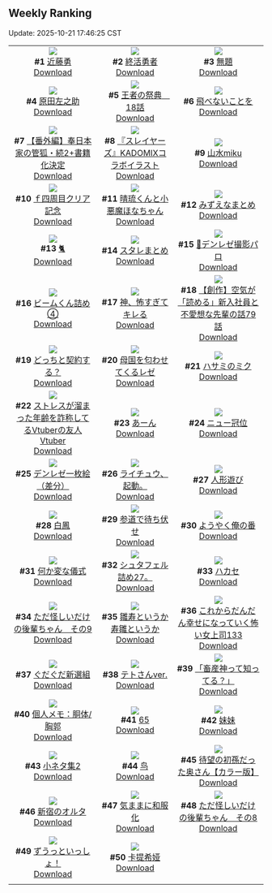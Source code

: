 ## Weekly Ranking
Update: 2025-10-21 17:46:25 CST

|      |      |      |
| :----: | :----: | :----: |
| ![](https://i.pixiv.re/c/240x480/img-master/img/2025/10/15/00/00/18/136283304_p0_master1200.jpg)<br>**#1** [近藤勇](https://www.pixiv.net/artworks/136283304)<br>[Download](https://i.pixiv.re/img-original/img/2025/10/15/00/00/18/136283304_p0.png) | ![](https://i.pixiv.re/c/240x480/img-master/img/2025/10/15/00/04/08/136283800_p0_master1200.jpg)<br>**#2** [終活勇者](https://www.pixiv.net/artworks/136283800)<br>[Download](https://i.pixiv.re/img-original/img/2025/10/15/00/04/08/136283800_p0.jpg) | ![](https://i.pixiv.re/c/240x480/img-master/img/2025/10/15/21/47/10/136314465_p0_master1200.jpg)<br>**#3** [無題](https://www.pixiv.net/artworks/136314465)<br>[Download](https://i.pixiv.re/img-original/img/2025/10/15/21/47/10/136314465_p0.jpg) |
| ![](https://i.pixiv.re/c/240x480/img-master/img/2025/10/14/00/00/18/136245192_p0_master1200.jpg)<br>**#4** [原田左之助](https://www.pixiv.net/artworks/136245192)<br>[Download](https://i.pixiv.re/img-original/img/2025/10/14/00/00/18/136245192_p0.png) | ![](https://i.pixiv.re/c/240x480/img-master/img/2025/10/15/00/51/03/136283913_p0_master1200.jpg)<br>**#5** [王者の祭典　18話](https://www.pixiv.net/artworks/136283913)<br>[Download](https://i.pixiv.re/img-original/img/2025/10/15/00/51/03/136283913_p0.png) | ![](https://i.pixiv.re/c/240x480/img-master/img/2025/10/15/00/00/16/136283290_p0_master1200.jpg)<br>**#6** [飛べないことを](https://www.pixiv.net/artworks/136283290)<br>[Download](https://i.pixiv.re/img-original/img/2025/10/15/00/00/16/136283290_p0.png) |
| ![](https://i.pixiv.re/c/240x480/img-master/img/2025/10/14/17/50/53/136267834_p0_master1200.jpg)<br>**#7** [【番外編】奉日本家の管狐・続2+書籍化決定](https://www.pixiv.net/artworks/136267834)<br>[Download](https://i.pixiv.re/img-original/img/2025/10/14/17/50/53/136267834_p0.png) | ![](https://i.pixiv.re/c/240x480/img-master/img/2025/10/15/12/29/09/136298663_p0_master1200.jpg)<br>**#8** [『スレイヤーズ』KADOMIXコラボイラスト](https://www.pixiv.net/artworks/136298663)<br>[Download](https://i.pixiv.re/img-original/img/2025/10/15/12/29/09/136298663_p0.jpg) | ![](https://i.pixiv.re/c/240x480/img-master/img/2025/10/16/00/00/25/136320484_p0_master1200.jpg)<br>**#9** [山水miku](https://www.pixiv.net/artworks/136320484)<br>[Download](https://i.pixiv.re/img-original/img/2025/10/16/00/00/25/136320484_p0.jpg) |
| ![](https://i.pixiv.re/c/240x480/img-master/img/2025/10/14/16/08/08/136265208_p0_master1200.jpg)<br>**#10** [ｆ四周目クリア記念](https://www.pixiv.net/artworks/136265208)<br>[Download](https://i.pixiv.re/img-original/img/2025/10/14/16/08/08/136265208_p0.jpg) | ![](https://i.pixiv.re/c/240x480/img-master/img/2025/10/16/16/28/19/136339690_p0_master1200.jpg)<br>**#11** [晴琉くんと小悪魔ほなちゃん](https://www.pixiv.net/artworks/136339690)<br>[Download](https://i.pixiv.re/img-original/img/2025/10/16/16/28/19/136339690_p0.jpg) | ![](https://i.pixiv.re/c/240x480/img-master/img/2025/10/15/08/09/25/136293922_p0_master1200.jpg)<br>**#12** [みずえなまとめ](https://www.pixiv.net/artworks/136293922)<br>[Download](https://i.pixiv.re/img-original/img/2025/10/15/08/09/25/136293922_p0.jpg) |
| ![](https://i.pixiv.re/c/240x480/img-master/img/2025/10/15/19/30/40/136308711_p0_master1200.jpg)<br>**#13** [🐈](https://www.pixiv.net/artworks/136308711)<br>[Download](https://i.pixiv.re/img-original/img/2025/10/15/19/30/40/136308711_p0.jpg) | ![](https://i.pixiv.re/c/240x480/img-master/img/2025/10/15/08/15/37/136294017_p0_master1200.jpg)<br>**#14** [スタレまとめ](https://www.pixiv.net/artworks/136294017)<br>[Download](https://i.pixiv.re/img-original/img/2025/10/15/08/15/37/136294017_p0.jpg) | ![](https://i.pixiv.re/c/240x480/img-master/img/2025/10/15/19/47/19/136309234_p0_master1200.jpg)<br>**#15** [💐デンレゼ撮影パロ](https://www.pixiv.net/artworks/136309234)<br>[Download](https://i.pixiv.re/img-original/img/2025/10/15/19/47/19/136309234_p0.png) |
| ![](https://i.pixiv.re/c/240x480/img-master/img/2025/10/14/19/17/49/136270996_p0_master1200.jpg)<br>**#16** [ビームくん詰め④](https://www.pixiv.net/artworks/136270996)<br>[Download](https://i.pixiv.re/img-original/img/2025/10/14/19/17/49/136270996_p0.jpg) | ![](https://i.pixiv.re/c/240x480/img-master/img/2025/10/16/00/00/33/136320537_p0_master1200.jpg)<br>**#17** [神、怖すぎてキレる](https://www.pixiv.net/artworks/136320537)<br>[Download](https://i.pixiv.re/img-original/img/2025/10/16/00/00/33/136320537_p0.jpg) | ![](https://i.pixiv.re/c/240x480/img-master/img/2025/10/16/18/18/02/136342714_p0_master1200.jpg)<br>**#18** [【創作】空気が「読める」新入社員と不愛想な先輩の話79話](https://www.pixiv.net/artworks/136342714)<br>[Download](https://i.pixiv.re/img-original/img/2025/10/16/18/18/02/136342714_p0.jpg) |
| ![](https://i.pixiv.re/c/240x480/img-master/img/2025/10/15/04/03/28/136290144_p0_master1200.jpg)<br>**#19** [どっちと契約する？](https://www.pixiv.net/artworks/136290144)<br>[Download](https://i.pixiv.re/img-original/img/2025/10/15/04/03/28/136290144_p0.jpg) | ![](https://i.pixiv.re/c/240x480/img-master/img/2025/10/15/07/43/40/136293408_p0_master1200.jpg)<br>**#20** [母国を匂わせてくるレゼ](https://www.pixiv.net/artworks/136293408)<br>[Download](https://i.pixiv.re/img-original/img/2025/10/15/07/43/40/136293408_p0.jpg) | ![](https://i.pixiv.re/c/240x480/img-master/img/2025/10/15/03/36/13/136289716_p0_master1200.jpg)<br>**#21** [ハサミのミク](https://www.pixiv.net/artworks/136289716)<br>[Download](https://i.pixiv.re/img-original/img/2025/10/15/03/36/13/136289716_p0.jpg) |
| ![](https://i.pixiv.re/c/240x480/img-master/img/2025/10/15/21/06/12/136312695_p0_master1200.jpg)<br>**#22** [ストレスが溜まった年齢を詐称してるVtuberの友人Vtuber](https://www.pixiv.net/artworks/136312695)<br>[Download](https://i.pixiv.re/img-original/img/2025/10/15/21/06/12/136312695_p0.png) | ![](https://i.pixiv.re/c/240x480/img-master/img/2025/10/15/20/45/59/136311626_p0_master1200.jpg)<br>**#23** [あーん](https://www.pixiv.net/artworks/136311626)<br>[Download](https://i.pixiv.re/img-original/img/2025/10/15/20/45/59/136311626_p0.png) | ![](https://i.pixiv.re/c/240x480/img-master/img/2025/10/16/00/29/43/136322082_p0_master1200.jpg)<br>**#24** [ニュー冠位](https://www.pixiv.net/artworks/136322082)<br>[Download](https://i.pixiv.re/img-original/img/2025/10/16/00/29/43/136322082_p0.jpg) |
| ![](https://i.pixiv.re/c/240x480/img-master/img/2025/10/15/03/32/41/136289667_p0_master1200.jpg)<br>**#25** [デンレゼ一枚絵（差分）](https://www.pixiv.net/artworks/136289667)<br>[Download](https://i.pixiv.re/img-original/img/2025/10/15/03/32/41/136289667_p0.jpg) | ![](https://i.pixiv.re/c/240x480/img-master/img/2025/10/14/23/07/49/136280993_p0_master1200.jpg)<br>**#26** [ライチュウ、起動。](https://www.pixiv.net/artworks/136280993)<br>[Download](https://i.pixiv.re/img-original/img/2025/10/14/23/07/49/136280993_p0.jpg) | ![](https://i.pixiv.re/c/240x480/img-master/img/2025/10/16/21/46/31/136350698_p0_master1200.jpg)<br>**#27** [人形遊び](https://www.pixiv.net/artworks/136350698)<br>[Download](https://i.pixiv.re/img-original/img/2025/10/16/21/46/31/136350698_p0.jpg) |
| ![](https://i.pixiv.re/c/240x480/img-master/img/2025/10/15/17/39/55/136304864_p0_master1200.jpg)<br>**#28** [白鳳](https://www.pixiv.net/artworks/136304864)<br>[Download](https://i.pixiv.re/img-original/img/2025/10/15/17/39/55/136304864_p0.png) | ![](https://i.pixiv.re/c/240x480/img-master/img/2025/10/15/08/01/15/136293782_p0_master1200.jpg)<br>**#29** [参道で待ち伏せ](https://www.pixiv.net/artworks/136293782)<br>[Download](https://i.pixiv.re/img-original/img/2025/10/15/08/01/15/136293782_p0.jpg) | ![](https://i.pixiv.re/c/240x480/img-master/img/2025/10/15/11/12/12/136296997_p0_master1200.jpg)<br>**#30** [ようやく俺の番](https://www.pixiv.net/artworks/136296997)<br>[Download](https://i.pixiv.re/img-original/img/2025/10/15/11/12/12/136296997_p0.jpg) |
| ![](https://i.pixiv.re/c/240x480/img-master/img/2025/10/14/00/18/52/136246377_p0_master1200.jpg)<br>**#31** [何か変な儀式](https://www.pixiv.net/artworks/136246377)<br>[Download](https://i.pixiv.re/img-original/img/2025/10/14/00/18/52/136246377_p0.jpg) | ![](https://i.pixiv.re/c/240x480/img-master/img/2025/10/16/04/32/34/136327435_p0_master1200.jpg)<br>**#32** [シュタフェル詰め27。](https://www.pixiv.net/artworks/136327435)<br>[Download](https://i.pixiv.re/img-original/img/2025/10/16/04/32/34/136327435_p0.png) | ![](https://i.pixiv.re/c/240x480/img-master/img/2025/10/15/22/40/20/136316957_p0_master1200.jpg)<br>**#33** [ハカセ](https://www.pixiv.net/artworks/136316957)<br>[Download](https://i.pixiv.re/img-original/img/2025/10/15/22/40/20/136316957_p0.png) |
| ![](https://i.pixiv.re/c/240x480/img-master/img/2025/10/15/23/00/56/136317915_p0_master1200.jpg)<br>**#34** [ただ怪しいだけの後輩ちゃん　その9](https://www.pixiv.net/artworks/136317915)<br>[Download](https://i.pixiv.re/img-original/img/2025/10/15/23/00/56/136317915_p0.png) | ![](https://i.pixiv.re/c/240x480/img-master/img/2025/10/15/16/22/55/136303039_p0_master1200.jpg)<br>**#35** [雛寿というか寿雛というか](https://www.pixiv.net/artworks/136303039)<br>[Download](https://i.pixiv.re/img-original/img/2025/10/15/16/22/55/136303039_p0.png) | ![](https://i.pixiv.re/c/240x480/img-master/img/2025/10/15/17/05/52/136304048_p0_master1200.jpg)<br>**#36** [これからだんだん幸せになっていく怖い女上司133](https://www.pixiv.net/artworks/136304048)<br>[Download](https://i.pixiv.re/img-original/img/2025/10/15/17/05/52/136304048_p0.jpg) |
| ![](https://i.pixiv.re/c/240x480/img-master/img/2025/10/16/00/34/08/136322350_p0_master1200.jpg)<br>**#37** [ぐだぐだ新選組](https://www.pixiv.net/artworks/136322350)<br>[Download](https://i.pixiv.re/img-original/img/2025/10/16/00/34/08/136322350_p0.jpg) | ![](https://i.pixiv.re/c/240x480/img-master/img/2025/10/15/18/21/18/136306231_p0_master1200.jpg)<br>**#38** [テトさんver.](https://www.pixiv.net/artworks/136306231)<br>[Download](https://i.pixiv.re/img-original/img/2025/10/15/18/21/18/136306231_p0.jpg) | ![](https://i.pixiv.re/c/240x480/img-master/img/2025/10/15/01/11/56/136286673_p0_master1200.jpg)<br>**#39** [「畜産神って知ってる？」](https://www.pixiv.net/artworks/136286673)<br>[Download](https://i.pixiv.re/img-original/img/2025/10/15/01/11/56/136286673_p0.jpg) |
| ![](https://i.pixiv.re/c/240x480/img-master/img/2025/10/14/06/00/09/136253798_p0_master1200.jpg)<br>**#40** [個人メモ：胴体/胸郭](https://www.pixiv.net/artworks/136253798)<br>[Download](https://i.pixiv.re/img-original/img/2025/10/14/06/00/09/136253798_p0.jpg) | ![](https://i.pixiv.re/c/240x480/img-master/img/2025/10/15/12/47/58/136299070_p0_master1200.jpg)<br>**#41** [65](https://www.pixiv.net/artworks/136299070)<br>[Download](https://i.pixiv.re/img-original/img/2025/10/15/12/47/58/136299070_p0.jpg) | ![](https://i.pixiv.re/c/240x480/img-master/img/2025/10/16/11/10/49/136333657_p0_master1200.jpg)<br>**#42** [妹妹](https://www.pixiv.net/artworks/136333657)<br>[Download](https://i.pixiv.re/img-original/img/2025/10/16/11/10/49/136333657_p0.jpg) |
| ![](https://i.pixiv.re/c/240x480/img-master/img/2025/10/15/20/22/48/136310689_p0_master1200.jpg)<br>**#43** [小ネタ集2](https://www.pixiv.net/artworks/136310689)<br>[Download](https://i.pixiv.re/img-original/img/2025/10/15/20/22/48/136310689_p0.jpg) | ![](https://i.pixiv.re/c/240x480/img-master/img/2025/10/15/10/55/23/136296670_p0_master1200.jpg)<br>**#44** [鸟](https://www.pixiv.net/artworks/136296670)<br>[Download](https://i.pixiv.re/img-original/img/2025/10/15/10/55/23/136296670_p0.png) | ![](https://i.pixiv.re/c/240x480/img-master/img/2025/10/15/00/00/23/136283337_p0_master1200.jpg)<br>**#45** [待望の初孫だった奥さん【カラー版】](https://www.pixiv.net/artworks/136283337)<br>[Download](https://i.pixiv.re/img-original/img/2025/10/15/00/00/23/136283337_p0.jpg) |
| ![](https://i.pixiv.re/c/240x480/img-master/img/2025/10/16/06/52/01/136329296_p0_master1200.jpg)<br>**#46** [新宿のオルタ](https://www.pixiv.net/artworks/136329296)<br>[Download](https://i.pixiv.re/img-original/img/2025/10/16/06/52/01/136329296_p0.png) | ![](https://i.pixiv.re/c/240x480/img-master/img/2025/10/14/00/01/15/136245387_p0_master1200.jpg)<br>**#47** [気ままに和服化](https://www.pixiv.net/artworks/136245387)<br>[Download](https://i.pixiv.re/img-original/img/2025/10/14/00/01/15/136245387_p0.jpg) | ![](https://i.pixiv.re/c/240x480/img-master/img/2025/10/14/16/24/37/136265562_p0_master1200.jpg)<br>**#48** [ただ怪しいだけの後輩ちゃん　その8](https://www.pixiv.net/artworks/136265562)<br>[Download](https://i.pixiv.re/img-original/img/2025/10/14/16/24/37/136265562_p0.png) |
| ![](https://i.pixiv.re/c/240x480/img-master/img/2025/10/15/02/33/51/136288657_p0_master1200.jpg)<br>**#49** [ずうっといっしょ！](https://www.pixiv.net/artworks/136288657)<br>[Download](https://i.pixiv.re/img-original/img/2025/10/15/02/33/51/136288657_p0.png) | ![](https://i.pixiv.re/c/240x480/img-master/img/2025/10/15/19/42/11/136309059_p0_master1200.jpg)<br>**#50** [卡提希娅](https://www.pixiv.net/artworks/136309059)<br>[Download](https://i.pixiv.re/img-original/img/2025/10/15/19/42/11/136309059_p0.png) |
|      |

